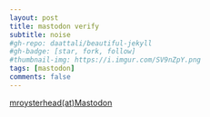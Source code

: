 ```yaml
---
layout: post
title: mastodon verify
subtitle: noise
#gh-repo: daattali/beautiful-jekyll
#gh-badge: [star, fork, follow]
#thumbnail-img: https://i.imgur.com/SV9nZpY.png
tags: [mastodon]
comments: false
--- 
```



<a rel="me" href="https://mastodon.sdf.org/@mroysterhead">mroysterhead(at)Mastodon</a>
